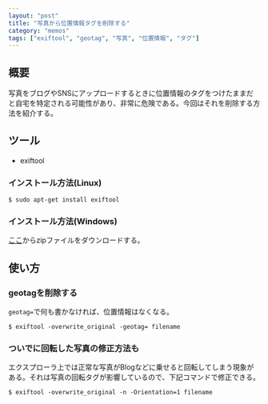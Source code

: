 ```yaml
---
layout: "post"
title: "写真から位置情報タグを削除する"
category: "memos"
tags: ["exiftool", "geotag", "写真", "位置情報", "タグ"]
---
```


## 概要

写真をブログやSNSにアップロードするときに位置情報のタグをつけたままだと自宅を特定される可能性があり、非常に危険である。今回はそれを削除する方法を紹介する。
<!--more-->

## ツール

  * exiftool

### インストール方法(Linux)

    $ sudo apt-get install exiftool

### インストール方法(Windows)

[ここ](http://www.sno.phy.queensu.ca/~phil/exiftool/)からzipファイルをダウンロードする。

## 使い方

### geotagを削除する

`geotag=`で何も書かなければ、位置情報はなくなる。

    $ exiftool -overwrite_original -geotag= filename

### ついでに回転した写真の修正方法も

エクスプローラ上では正常な写真がBlogなどに乗せると回転してしまう現象がある。それは写真の回転タグが影響しているので、下記コマンドで修正できる。

    $ exiftool -overwrite_original -n -Orientation=1 filename

